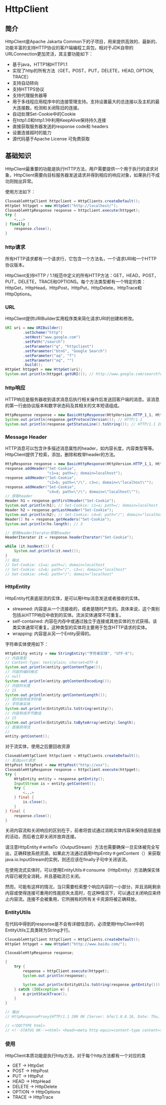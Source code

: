# HttpClient

## 简介

HttpClient是Apache Jakarta  Common下的子项目，用来提供高效的、最新的、功能丰富的支持HTTP协议的客户端编程工具包，相对于JDK自带的URLConnection更加灵活，其主要功能如下：

+ 基于java，HTTP1和HTTP1.1
+ 实现了http的所有方法（GET，POST，PUT，DELETE，HEAD, OPTION,  TRACE）
+ 支持自动转向
+ 支持HTTPS协议
+ 支持代理服务器等
+ 用于多线程应用程序中的连接管理支持。支持设置最大的总连接以及主机的最大连接数。检测和关闭陈旧的连接。
+ 自动处理Set-Cookie中的Cookie
+ 在http1.0和http1.1中利用KeepAlive保持持久连接
+ 直接获取服务器发送的response code和 headers
+ 设置连接超时的能力
+ 源代码基于Apache License 可免费获取

## 基础知识

HttpClient最重要的功能是执行HTTP方法，用户需要提供一个用于执行的请求对象，HttpClient需要向目标服务器发送请求并得到相应的响应对象，如果执行不成功则抛出异常。 

使用方法如下：

```java
CloseableHttpClient httpclient = HttpClients.createDefault();
HttpGet httpget = new HttpGet("http://localhost/");
CloseableHttpResponse response = httpclient.execute(httpget);
try {
    <...>
} finally {
    response.close();
}
```

### http请求

所有HTTP请求都有一个请求行，它包含一个方法名，一个请求URI和一个HTTP协议版本。

HttpClient支持HTTP /  1.1规范中定义的所有HTTP方法：GET，HEAD，POST，PUT，DELETE，TRACE和OPTIONS。每个方法类型都有一个特定的类：HttpGet，HttpHead，HttpPost，HttpPut，HttpDelete，HttpTrace和HttpOptions。

### URL

HttpClient提供URIBuilder实用程序类来简化请求URI的创建和修改。

```java
URI uri = new URIBuilder()
        .setScheme("http")
        .setHost("www.google.com")
        .setPath("/search")
        .setParameter("q", "httpclient")
        .setParameter("btnG", "Google Search")
        .setParameter("aq", "f")
        .setParameter("oq", "")
        .build();
HttpGet httpget = new HttpGet(uri);
System.out.println(httpget.getURI()); // http://www.google.com/search?q=httpclient&btnG=Google+Search&aq=f&oq=
```

### http响应

HTTP响应是服务器收到请求消息后执行相关操作后发送回客户端的消息。该消息的第一行由协议版本和数字状态码及其相关的文本短语组成。

```java
HttpResponse response = new BasicHttpResponse(HttpVersion.HTTP_1_1, HttpStatus.SC_OK, "OK");
System.out.println(response.getProtocolVersion()); // HTTP/1.1
System.out.println(response.getStatusLine().toString()); // HTTP/1.1 200 OK
```

### Message Header

HTTP消息可以包含许多描述消息属性的header，如内容长度，内容类型等等。HttpClient提供了检索，添加，删除和枚举header的方法。

```java
HttpResponse response = new BasicHttpResponse(HttpVersion.HTTP_1_1, HttpStatus.SC_OK, "OK");
response.addHeader("Set-Cookie",
                   "c1=a; path=/; domain=localhost");
response.addHeader("Set-Cookie",
                   "c2=b; path=\"/\", c3=c; domain=\"localhost\"");
response.addHeader("Set-Cookie",
                   "c4=d; path=\"/\"; domain=\"localhost\"");
// 获取header
Header h1 = response.getFirstHeader("Set-Cookie");
System.out.println(h1); // Set-Cookie: c1=a; path=/; domain=localhost
Header h2 = response.getLastHeader("Set-Cookie");
System.out.println(h2); // Set-Cookie: c4=d; path="/"; domain="localhost"
Header[] hs = response.getHeaders("Set-Cookie");
System.out.println(hs.length); // 3

// 使用HeaderIterator获取header
HeaderIterator it = response.headerIterator("Set-Cookie");

while (it.hasNext()) {
    System.out.println(it.next());
}
// 输出
// Set-Cookie: c1=a; path=/; domain=localhost
// Set-Cookie: c2=b; path="/", c3=c; domain="localhost"
// Set-Cookie: c4=d; path="/"; domain="localhost"
```

### HttpEntity

HttpEntity代表底层流的实体，是可以用Http消息发送或者接收的实体。

+ streamed: 内容是从一个流接收的，或者是随时产生的。具体来说，这个类别包括从HTTP响应中收到的实体。流派实体通常不可重复。
+ self-contained: 内容在内存中或通过独立于连接或其他实体的方式获得。该类实体通常可重复。这种类型的实体将主要用于包含HTTP请求的实体。
+ wrapping: 内容是从另一个Entity获得的。

字符串实体使用如下：

```java
HttpEntity entity = new StringEntity("字符串实体", "UTF-8");
// 内容类型
// Content-Type: text/plain; charset=UTF-8
System.out.println(entity.getContentType());
// 内容的编码格式
// null
System.out.println(entity.getContentEncoding());
// 内容的长度
// 15
System.out.println(entity.getContentLength());
// 把内容转成字符串
// 字符串实体
System.out.println(EntityUtils.toString(entity));
// 内容转成字节数组
// 15
System.out.println(EntityUtils.toByteArray(entity).length);
// 直接获得流
// 
entity.getContent();
```

对于流实体，使用之后要回收资源

```java
CloseableHttpClient httpclient = HttpClients.createDefault();
// 发送post请求
HttpPost httpPost = new HttpPost("http://xxx");
CloseableHttpResponse response = httpclient.execute(httpget);
try {
    HttpEntity entity = response.getEntity();
    InputStream is = entity.getContent();	
    try {
        <...>
    } final {
        is.close();
    } 
} final {
    response.close();
}
```

关闭内容流和关闭响应的区别在于，前者将尝试通过消耗实体内容来保持底层连接的活动，而后者立即关闭并放弃连接。

请注意HttpEntity＃writeTo（OutputStream）方法也需要确保一旦实体被完全写出，正确释放系统资源。如果此方法通过调用HttpEntity＃getContent（）来获取java.io.InputStream的实例，则还应该在finally子句中关闭该流。

在使用流式实体时，可以使用EntityUtils＃consume（HttpEntity）方法确保实体内容已被完全消耗，并且基础流已关闭。

然而，可能有这样的情况，当只需要检索整个响应内容的一小部分，并且消耗剩余内容或使得连接可重用的性能损失太高时，在这种情况下，可以通过关闭响应来终止内容流。连接不会被重用，它所拥有的所有关卡资源将被正确释放。

### EntityUtils

在代码中得到的response是不会有详细信息的，必须使用HttpClient中的EntityUtils工具类转为String才行。

```java
CloseableHttpClient httpClient = HttpClients.createDefault();
HttpGet httpget = new HttpGet("http://www.baidu.com/");

CloseableHttpResponse response;

{
    try {
        response = httpClient.execute(httpget);
        System.out.println(response);

        System.out.println(EntityUtils.toString(response.getEntity()));
    } catch (IOException e) {
        e.printStackTrace();
    }
}

// 输出
// HttpResponseProxy{HTTP/1.1 200 OK [Server: bfe/1.0.8.18, Date: Thu, 19 Apr 2018 07:45:43 GMT, Content-Type: text/html, Last-Modified: Mon, 23 Jan 2017 13:27:36 GMT, Transfer-Encoding: chunked, Connection: Keep-Alive, Cache-Control: private, no-cache, no-store, proxy-revalidate, no-transform, Pragma: no-cache, Set-Cookie: BDORZ=27315; max-age=86400; domain=.baidu.com; path=/] org.apache.http.client.entity.DecompressingEntity@6d00a15d}

// <!DOCTYPE html>
// <!--STATUS OK--><html> <head><meta http-equiv=content-type content=text/html;charset=utf-8><meta http-equiv=X-UA-Compatible content=IE=Edge><meta content=always name=referrer><link rel=stylesheet type=text/css href=http://s1.bdstatic.com/r/www/cache/bdorz/baidu.min.css><title>ç¾åº¦ä¸ä¸ï¼ä½ å°±ç¥é</title></head> <body link=#0000cc> <div id=wrapper> <div id=head> <div class=head_wrapper> <div class=s_form> <div class=s_form_wrapper> <div id=lg> <img hidefocus=true src=//www.baidu.com/img/bd_logo1.png width=270 height=129> </div> <form id=form name=f action=//www.baidu.com/s class=fm> <input type=hidden name=bdorz_come value=1> <input type=hidden name=ie value=utf-8> <input type=hidden name=f value=8> <input type=hidden name=rsv_bp value=1> <input type=hidden name=rsv_idx value=1> <input type=hidden name=tn value=baidu><span class="bg s_ipt_wr"><input id=kw name=wd class=s_ipt value maxlength=255 autocomplete=off autofocus></span><span class="bg s_btn_wr"><input type=submit id=su value=ç¾åº¦ä¸ä¸ class="bg s_btn"></span> </form> </div> </div> <div id=u1> <a href=http://news.baidu.com name=tj_trnews class=mnav>æ°é»</a> <a href=http://www.hao123.com name=tj_trhao123 class=mnav>hao123</a> <a href=http://map.baidu.com name=tj_trmap class=mnav>å°å¾</a> <a href=http://v.baidu.com name=tj_trvideo class=mnav>è§é¢</a> <a href=http://tieba.baidu.com name=tj_trtieba class=mnav>è´´å§</a> <noscript> <a href=http://www.baidu.com/bdorz/login.gif?login&amp;tpl=mn&amp;u=http%3A%2F%2Fwww.baidu.com%2f%3fbdorz_come%3d1 name=tj_login class=lb>ç»å½</a> </noscript> <script>document.write('<a href="http://www.baidu.com/bdorz/login.gif?login&tpl=mn&u='+ encodeURIComponent(window.location.href+ (window.location.search === "" ? "?" : "&")+ "bdorz_come=1")+ '" name="tj_login" class="lb">ç»å½</a>');</script> <a href=//www.baidu.com/more/ name=tj_briicon class=bri style="display: block;">æ´å¤äº§å</a> </div> </div> </div> <div id=ftCon> <div id=ftConw> <p id=lh> <a href=http://home.baidu.com>å³äºç¾åº¦</a> <a href=http://ir.baidu.com>About Baidu</a> </p> <p id=cp>&copy;2017&nbsp;Baidu&nbsp;<a href=http://www.baidu.com/duty/>ä½¿ç¨ç¾åº¦åå¿è¯»</a>&nbsp; <a href=http://jianyi.baidu.com/ class=cp-feedback>æè§åé¦</a>&nbsp;äº¬ICPè¯030173å·&nbsp; <img src=//www.baidu.com/img/gs.gif> </p> </div> </div> </div> </body> </html>
```

### 使用

HttpClient本质功能是执行http方法，对于每个http方法都有一个对应的类

+ GET -> HttpGet
+ POST -> HttpPost
+ PUT -> HttpPut
+ HEAD -> HttpHead
+ DELETE -> HttpDelete
+ OPTION -> HttpOptions
+ TRACE -> HttpTrace
